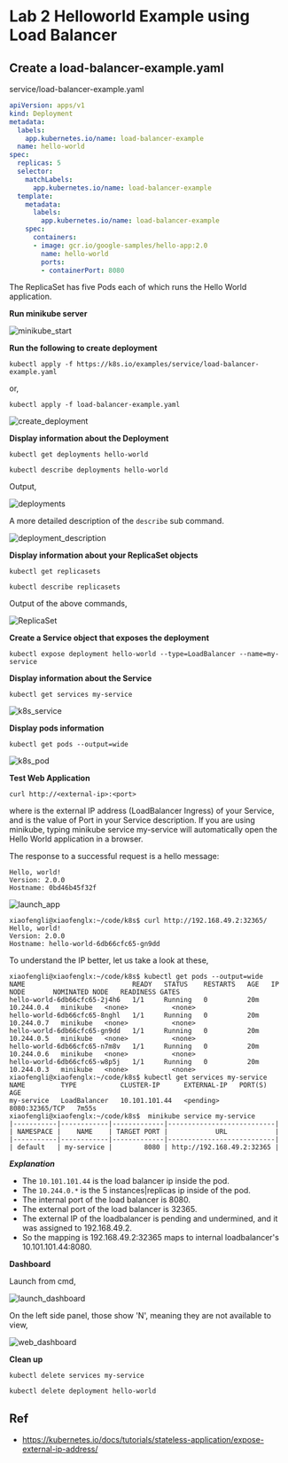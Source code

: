 # Lab 2 Helloworld Example using Load Balancer

## Create a load-balancer-example.yaml

service/load-balancer-example.yaml

```yaml
apiVersion: apps/v1
kind: Deployment
metadata:
  labels:
    app.kubernetes.io/name: load-balancer-example
  name: hello-world
spec:
  replicas: 5
  selector:
    matchLabels:
      app.kubernetes.io/name: load-balancer-example
  template:
    metadata:
      labels:
        app.kubernetes.io/name: load-balancer-example
    spec:
      containers:
      - image: gcr.io/google-samples/hello-app:2.0
        name: hello-world
        ports:
        - containerPort: 8080
```

The ReplicaSet has five Pods each of which runs the Hello World application.

**Run minikube server**

![minikube_start](../../../../../images/dev_ops/k8s/minikube_start.png)

**Run the following to create deployment**

`kubectl apply -f https://k8s.io/examples/service/load-balancer-example.yaml`

or,

`kubectl apply -f load-balancer-example.yaml`

![create_deployment](../../../../../images/dev_ops/k8s/create_deployment.png)

**Display information about the Deployment**

`kubectl get deployments hello-world`

`kubectl describe deployments hello-world`

Output,

![deployments](../../../../../images/dev_ops/k8s/deployments.png)

A more detailed description of the `describe` sub command.

![deployment_description](../../../../../images/dev_ops/k8s/deployment_description.png)

**Display information about your ReplicaSet objects**

`kubectl get replicasets`

`kubectl describe replicasets`

Output of the above commands,

![ReplicaSet](../../../../../images/dev_ops/k8s/ReplicaSet.png)

**Create a Service object that exposes the deployment**

`kubectl expose deployment hello-world --type=LoadBalancer --name=my-service`

**Display information about the Service**

`kubectl get services my-service`

![k8s_service](../../../../../images/dev_ops/k8s/k8s_service.png)

**Display pods information**

`kubectl get pods --output=wide`

![k8s_pod](../../../../../images/dev_ops/k8s/k8s_pods.png)

**Test Web Application**

`curl http://<external-ip>:<port>`

where <external-ip> is the external IP address (LoadBalancer Ingress) of your Service, and <port> is the value of Port in your Service description. If you are using minikube, typing minikube service my-service will automatically open the Hello World application in a browser.

The response to a successful request is a hello message:

```shell
Hello, world!
Version: 2.0.0
Hostname: 0bd46b45f32f
```

![launch_app](../../../../../images/dev_ops/k8s/launch_app.png)

```shell
xiaofengli@xiaofenglx:~/code/k8s$ curl http://192.168.49.2:32365/
Hello, world!
Version: 2.0.0
Hostname: hello-world-6db66cfc65-gn9dd
```

To understand the IP better, let us take a look at these,

```shell
xiaofengli@xiaofenglx:~/code/k8s$ kubectl get pods --output=wide
NAME                           READY   STATUS    RESTARTS   AGE   IP           NODE       NOMINATED NODE   READINESS GATES
hello-world-6db66cfc65-2j4h6   1/1     Running   0          20m   10.244.0.4   minikube   <none>           <none>
hello-world-6db66cfc65-8nghl   1/1     Running   0          20m   10.244.0.7   minikube   <none>           <none>
hello-world-6db66cfc65-gn9dd   1/1     Running   0          20m   10.244.0.5   minikube   <none>           <none>
hello-world-6db66cfc65-n7m8v   1/1     Running   0          20m   10.244.0.6   minikube   <none>           <none>
hello-world-6db66cfc65-w8p5j   1/1     Running   0          20m   10.244.0.3   minikube   <none>           <none>
xiaofengli@xiaofenglx:~/code/k8s$ kubectl get services my-service
NAME         TYPE           CLUSTER-IP      EXTERNAL-IP   PORT(S)          AGE
my-service   LoadBalancer   10.101.101.44   <pending>     8080:32365/TCP   7m55s
xiaofengli@xiaofenglx:~/code/k8s$  minikube service my-service
|-----------|------------|-------------|---------------------------|
| NAMESPACE |    NAME    | TARGET PORT |            URL            |
|-----------|------------|-------------|---------------------------|
| default   | my-service |        8080 | http://192.168.49.2:32365 |
```

***Explanation***

* The `10.101.101.44` is the load balancer ip inside the pod.
* The `10.244.0.*` is the 5 instances|replicas ip inside of the pod.
* The internal port of the load balancer is 8080.
* The external port of the load balancer is 32365.
* The external IP of the loadbalancer is pending and undermined, and it was assigned to 192.168.49.2.
* So the mapping is 192.168.49.2:32365 maps to internal loadbalancer's 10.101.101.44:8080.

**Dashboard**

Launch from cmd,

![launch_dashboard](../../../../../images/dev_ops/k8s/dashboard_1.png)

On the left side panel, those show 'N', meaning they are not available to view,

![web_dashboard](../../../../../images/dev_ops/k8s/dashboard_2.png)

**Clean up**

`kubectl delete services my-service`

`kubectl delete deployment hello-world`

## Ref

- https://kubernetes.io/docs/tutorials/stateless-application/expose-external-ip-address/